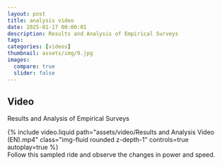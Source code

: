 ```yaml
---
layout: post
title: analysis video
date: 2025-01-17 00:00:01
description: Results and Analysis of Empirical Surveys
tags: 
categories: [videos]
thumbnail: assets/img/9.jpg
images:
  compare: true
  slider: false
---
```


## Video

Results and Analysis of Empirical Surveys

<div class="row mt-3">
    <div class="col-sm mt-3 mt-md-0">
        {% include video.liquid path="assets/video/Results and Analysis Video (EN).mp4" class="img-fluid rounded z-depth-1" controls=true autoplay=true %}
    </div>
</div>
<div class="caption">
    Follow this sampled ride and observe the changes in power and speed.
</div>

<!-- 
It does also support embedding videos from different sources. Here are some examples:

<div class="row mt-3">
    <div class="col-sm mt-3 mt-md-0">
        {% include video.liquid path="https://www.youtube.com/embed/jNQXAC9IVRw" class="img-fluid rounded z-depth-1" %}
    </div>
    <div class="col-sm mt-3 mt-md-0">
        {% include video.liquid path="https://player.vimeo.com/video/524933864?h=1ac4fd9fb4&title=0&byline=0&portrait=0" class="img-fluid rounded z-depth-1" %}
    </div>
</div> -->
